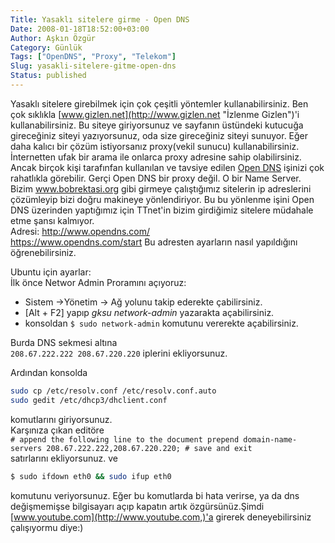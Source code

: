 ```yaml
---
Title: Yasaklı sitelere girme - Open DNS
Date: 2008-01-18T18:52:00+03:00
Author: Aşkın Özgür
Category: Günlük
Tags: ["OpenDNS", "Proxy", "Telekom"]
Slug: yasakli-sitelere-gitme-open-dns
Status: published
---
```


Yasaklı sitelere girebilmek için çok çeşitli yöntemler kullanabilirsiniz. Ben çok sıklıkla [www.gizlen.net](http://www.gizlen.net "İzlenme Gizlen")'i kullanabilirsiniz. Bu siteye giriyorsunuz ve sayfanın üstündeki kutucuğa gireceğiniz siteyi yazıyorsunuz, oda size gireceğiniz siteyi sunuyor. Eğer daha kalıcı bir çözüm istiyorsanız proxy(vekil sunucu) kullanabilirsiniz. İnternetten ufak bir arama ile onlarca proxy adresine sahip olabilirsiniz. Ancak birçok kişi tarafınfan kullanılan ve tavsiye edilen [Open DNS](http://www.opendns.com/ "Open DNS sitesine gitmek için tıklayın: ") işinizi çok rahatlıkla görebilir. Gerçi Open DNS bir proxy değil. O bir Name Server. Bizim www.bobrektasi.org gibi girmeye çalıştığımız sitelerin ip adreslerini çözümleyip bizi doğru makineye yönlendiriyor. Bu bu yönlenme işini Open DNS üzerinden yaptığımız için TTnet'in bizim girdiğimiz sitelere müdahale etme şansı kalmıyor.  
Adresi: <http://www.opendns.com/>  
<https://www.opendns.com/start> Bu adresten ayarların nasıl yapıldığını öğrenebilirsiniz.

Ubuntu için ayarlar:  
İlk önce Networ Admin Proramını açıyoruz:

-   Sistem -&gt;Yönetim -&gt; Ağ yolunu takip ederekte çabilirsiniz.
-   \[Alt + F2\] yapıp *gksu network-admin* yazarakta açabilirsiniz.
-   konsoldan `$ sudo network-admin` komutunu vererekte açabilirsiniz.

Burda DNS sekmesi altına  
`208.67.222.222 208.67.220.220` iplerini ekliyorsunuz.

Ardından konsolda

```bash
sudo cp /etc/resolv.conf /etc/resolv.conf.auto
sudo gedit /etc/dhcp3/dhclient.conf
```

komutlarını giriyorsunuz.  
Karşınıza çıkan editöre  
`# append the following line to the document prepend domain-name-servers 208.67.222.222,208.67.220.220; # save and exit`  
satırlarını ekliyorsunuz. ve

```bash
$ sudo ifdown eth0 && sudo ifup eth0
```

komutunu veriyorsunuz. Eğer bu komutlarda bi hata verirse, ya da dns değişmemişse bilgisayarı açıp kapatın artık özgürsünüz.Şimdi [www.youtube.com](http://www.youtube.com,)'a girerek deneyebilirsiniz çalışıyormu diye:)
